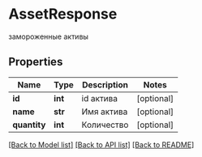 # AssetResponse

замороженные активы
## Properties
Name | Type | Description | Notes
------------ | ------------- | ------------- | -------------
**id** | **int** | id актива | [optional] 
**name** | **str** | Имя актива | [optional] 
**quantity** | **int** | Количество | [optional] 

[[Back to Model list]](../README.md#documentation-for-models) [[Back to API list]](../README.md#documentation-for-api-endpoints) [[Back to README]](../README.md)


